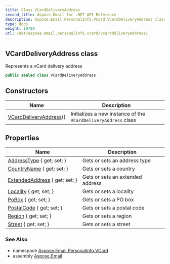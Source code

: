 ```yaml
---
title: Class VCardDeliveryAddress
second_title: Aspose.Email for .NET API Reference
description: Aspose.Email.PersonalInfo.VCard.VCardDeliveryAddress class. Represents a vCard delivery address
type: docs
weight: 19780
url: /net/aspose.email.personalinfo.vcard/vcarddeliveryaddress/
---
```

## VCardDeliveryAddress class

Represents a vCard delivery address

```csharp
public sealed class VCardDeliveryAddress
```

## Constructors

| Name | Description |
| --- | --- |
| [VCardDeliveryAddress](vcarddeliveryaddress/)() | Initializes a new instance of the `VCardDeliveryAddress` class |

## Properties

| Name | Description |
| --- | --- |
| [AddressType](../../aspose.email.personalinfo.vcard/vcarddeliveryaddress/addresstype/) { get; set; } | Gets or sets an address type |
| [CountryName](../../aspose.email.personalinfo.vcard/vcarddeliveryaddress/countryname/) { get; set; } | Gets or sets a country |
| [ExtendedAddress](../../aspose.email.personalinfo.vcard/vcarddeliveryaddress/extendedaddress/) { get; set; } | Gets or sets an extended address |
| [Locality](../../aspose.email.personalinfo.vcard/vcarddeliveryaddress/locality/) { get; set; } | Gets or sets a locality |
| [PoBox](../../aspose.email.personalinfo.vcard/vcarddeliveryaddress/pobox/) { get; set; } | Gets or sets a PO box |
| [PostalCode](../../aspose.email.personalinfo.vcard/vcarddeliveryaddress/postalcode/) { get; set; } | Gets or sets a postal code |
| [Region](../../aspose.email.personalinfo.vcard/vcarddeliveryaddress/region/) { get; set; } | Gets or sets a region |
| [Street](../../aspose.email.personalinfo.vcard/vcarddeliveryaddress/street/) { get; set; } | Gets or sets a street |

### See Also

* namespace [Aspose.Email.PersonalInfo.VCard](../../aspose.email.personalinfo.vcard/)
* assembly [Aspose.Email](../../)


